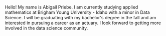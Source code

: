 Hello! My name is Abigail Priebe. I am currently studying applied mathematics at Brigham Young University - Idaho with a minor in Data Science. I will be graduating with my bachelor's degree in the fall and am interested in pursuing a career as an actuary. I look forward to getting more involved in the data science community. 
